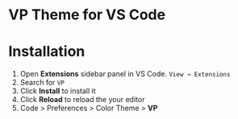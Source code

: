 # VP Theme for VS Code


# Installation

1. Open **Extensions** sidebar panel in VS Code. `View → Extensions`
2. Search for `VP`
3. Click **Install** to install it
4. Click **Reload** to reload the your editor
5. Code > Preferences > Color Theme > **VP**

